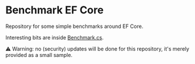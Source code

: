 ﻿# Benchmark EF Core

Repository for some simple benchmarks around EF Core.

Interesting bits are inside [Benchmark.cs](Benchmark.cs).

⚠ Warning: no (security) updates will be done for this repository, it's merely provided as a small sample.
